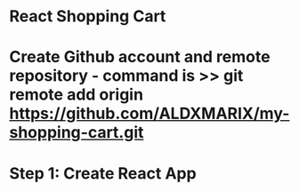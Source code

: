 # React Shopping Cart

# Create Github account and remote repository - command is >> git remote add origin https://github.com/ALDXMARIX/my-shopping-cart.git

# Step 1: Create React App

